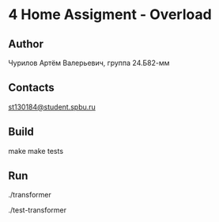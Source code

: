 # 4 Home Assigment - Overload

## Author
Чурилов Артём Валерьевич, группа 24.Б82-мм
## Contacts
st130184@student.spbu.ru
## Build


<par> make </par>
<par> make tests </par>
## Run

<par> ./transformer </par>

<par> ./test-transformer </par>

